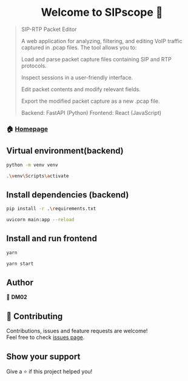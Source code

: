 <h1 align="center">Welcome to SIPscope 👋</h1>
<p>
</p>

> SIP-RTP Packet Editor
>
>A web application for analyzing, filtering, and editing VoIP traffic captured in .pcap files. The tool allows you to:
>
>Load and parse packet capture files containing SIP and RTP protocols.
>
>Inspect sessions in a user-friendly interface.
>
>Edit packet contents and modify relevant fields.
>
>Export the modified packet capture as a new .pcap file.
>
>Backend: FastAPI (Python)
>Frontend: React (JavaScript)

### 🏠 [Homepage](github.com/DM02/PcapForge)

## Virtual environment(backend)

```sh
python -m venv venv
```
```sh
.\venv\Scripts\activate
```
## Install dependencies (backend)

```sh
pip install -r .\requirements.txt
```
```sh
uvicorn main:app --reload
```
## Install and run frontend

```sh
yarn
```
```sh
yarn start
```



## Author

👤 **DM02**


## 🤝 Contributing

Contributions, issues and feature requests are welcome!<br />Feel free to check [issues page](github.com/DM02/PcaPForge/issues). 

## Show your support

Give a ⭐️ if this project helped you!
